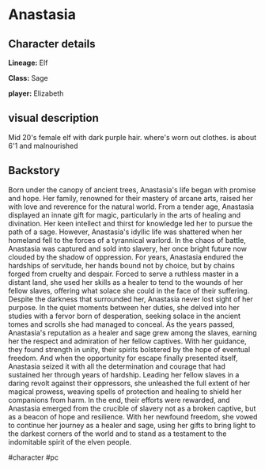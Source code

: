 # Anastasia 
## Character details

**Lineage:** Elf 

**Class:** Sage 

**player:** Elizabeth 

## visual description

Mid 20's female elf with dark purple hair. where's worn out clothes. is about 6'1 and malnourished

## Backstory

Born under the canopy of ancient trees, Anastasia's life began with promise and hope. Her family, renowned for their mastery of arcane arts, raised her with love and reverence for the natural world. From a tender age, Anastasia displayed an innate gift for magic, particularly in the arts of healing and divination. Her keen intellect and thirst for knowledge led her to pursue the path of a sage. However, Anastasia's idyllic life was shattered when her homeland fell to the forces of a tyrannical warlord. In the chaos of battle, Anastasia was captured and sold into slavery, her once bright future now clouded by the shadow of oppression. For years, Anastasia endured the hardships of servitude, her hands bound not by choice, but by chains forged from cruelty and despair. Forced to serve a ruthless master in a distant land, she used her skills as a healer to tend to the wounds of her fellow slaves, offering what solace she could in the face of their suffering. Despite the darkness that surrounded her, Anastasia never lost sight of her purpose. In the quiet moments between her duties, she delved into her studies with a fervor born of desperation, seeking solace in the ancient tomes and scrolls she had managed to conceal. As the years passed, Anastasia's reputation as a healer and sage grew among the slaves, earning her the respect and admiration of her fellow captives. With her guidance, they found strength in unity, their spirits bolstered by the hope of eventual freedom. And when the opportunity for escape finally presented itself, Anastasia seized it with all the determination and courage that had sustained her through years of hardship. Leading her fellow slaves in a daring revolt against their oppressors, she unleashed the full extent of her magical prowess, weaving spells of protection and healing to shield her companions from harm. In the end, their efforts were rewarded, and Anastasia emerged from the crucible of slavery not as a broken captive, but as a beacon of hope and resilience. With her newfound freedom, she vowed to continue her journey as a healer and sage, using her gifts to bring light to the darkest corners of the world and to stand as a testament to the indomitable spirit of the elven people.

#character #pc